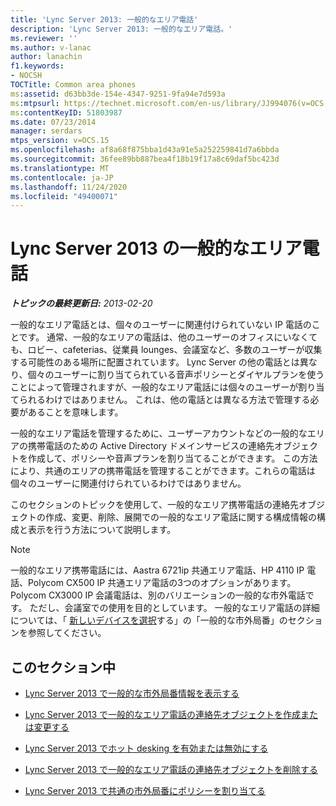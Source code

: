```yaml
---
title: 'Lync Server 2013: 一般的なエリア電話'
description: 'Lync Server 2013: 一般的なエリア電話。'
ms.reviewer: ''
ms.author: v-lanac
author: lanachin
f1.keywords:
- NOCSH
TOCTitle: Common area phones
ms:assetid: d63bb3de-154e-4347-9251-9fa94e7d593a
ms:mtpsurl: https://technet.microsoft.com/en-us/library/JJ994076(v=OCS.15)
ms:contentKeyID: 51803987
ms.date: 07/23/2014
manager: serdars
mtps_version: v=OCS.15
ms.openlocfilehash: af8a68f875bba1d43a91e5a252259841d7a6bbda
ms.sourcegitcommit: 36fee89bb887bea4f18b19f17a8c69daf5bc423d
ms.translationtype: MT
ms.contentlocale: ja-JP
ms.lasthandoff: 11/24/2020
ms.locfileid: "49400071"
---
```

# <a name="common-area-phones-in-lync-server-2013"></a>Lync Server 2013 の一般的なエリア電話

<div data-xmlns="http://www.w3.org/1999/xhtml">

<div class="topic" data-xmlns="http://www.w3.org/1999/xhtml" data-msxsl="urn:schemas-microsoft-com:xslt" data-cs="https://msdn.microsoft.com/">

<div data-asp="https://msdn2.microsoft.com/asp">



</div>

<div id="mainSection">

<div id="mainBody">

<span> </span>

_**トピックの最終更新日:** 2013-02-20_

一般的なエリア電話とは、個々のユーザーに関連付けられていない IP 電話のことです。 通常、一般的なエリアの電話は、他のユーザーのオフィスにいなくても、ロビー、cafeterias、従業員 lounges、会議室など、多数のユーザーが収集する可能性のある場所に配置されています。 Lync Server の他の電話とは異なり、個々のユーザーに割り当てられている音声ポリシーとダイヤルプランを使うことによって管理されますが、一般的なエリア電話には個々のユーザーが割り当てられるわけではありません。 これは、他の電話とは異なる方法で管理する必要があることを意味します。

一般的なエリア電話を管理するために、ユーザーアカウントなどの一般的なエリアの携帯電話のための Active Directory ドメインサービスの連絡先オブジェクトを作成して、ポリシーや音声プランを割り当てることができます。 この方法により、共通のエリアの携帯電話を管理することができます。これらの電話は個々のユーザーに関連付けられているわけではありません。

このセクションのトピックを使用して、一般的なエリア携帯電話の連絡先オブジェクトの作成、変更、削除、展開での一般的なエリア電話に関する構成情報の構成と表示を行う方法について説明します。

<div>


> [!NOTE]  
> 一般的なエリア携帯電話には、Aastra 6721ip 共通エリア電話、HP 4110 IP 電話、Polycom CX500 IP 共通エリア電話の3つのオプションがあります。 Polycom CX3000 IP 会議電話は、別のバリエーションの一般的な市外電話です。 ただし、会議室での使用を目的としています。 一般的なエリア電話の詳細については、「 <A href="https://technet.microsoft.com/library/gg398958(v=ocs.14).aspx">新しいデバイスを選択</A>する」の「一般的な市外局番」のセクションを参照してください。



</div>

<div>

## <a name="in-this-section"></a>このセクション中

  - [Lync Server 2013 で一般的な市外局番情報を表示する](lync-server-2013-view-common-area-phone-information.md)

  - [Lync Server 2013 で一般的なエリア電話の連絡先オブジェクトを作成または変更する](lync-server-2013-create-or-modify-a-common-area-phone-contact-object.md)

  - [Lync Server 2013 でホット desking を有効または無効にする](lync-server-2013-enable-or-disable-hot-desking.md)

  - [Lync Server 2013 で一般的なエリア電話の連絡先オブジェクトを削除する](lync-server-2013-delete-a-common-area-phone-contact-object.md)

  - [Lync Server 2013 で共通の市外局番にポリシーを割り当てる](lync-server-2013-assign-policies-to-a-common-area-phone.md)

</div>

</div>

<span> </span>

</div>

</div>

</div>

